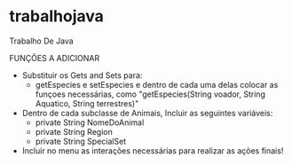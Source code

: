 # trabalhojava
Trabalho De Java

FUNÇÕES A ADICIONAR
- Substituir os Gets and Sets para:
    - getEspecies e setEspecies e dentro de cada uma delas colocar as funçoes necessárias, como "getEspecies(String voador, String Aquatico, String terrestres)"
- Dentro de cada subclasse de Animais, Incluir as seguintes variáveis:
    - private String NomeDoAnimal
    - private String Region
    - private String SpecialSet
- Incluir no menu as interações necessárias para realizar as ações finais!
